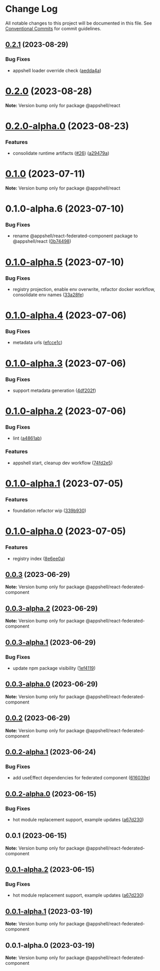 # Change Log

All notable changes to this project will be documented in this file.
See [Conventional Commits](https://conventionalcommits.org) for commit guidelines.

## [0.2.1](https://github.com/navaris/appshell/compare/@appshell/react@0.2.0...@appshell/react@0.2.1) (2023-08-29)


### Bug Fixes

* appshell loader override check ([aedda4a](https://github.com/navaris/appshell/commit/aedda4abf81560297dce03df09fba68e8785242f))





# [0.2.0](https://github.com/navaris/appshell/compare/@appshell/react@0.2.0-alpha.0...@appshell/react@0.2.0) (2023-08-28)

**Note:** Version bump only for package @appshell/react





# [0.2.0-alpha.0](https://github.com/navaris/appshell/compare/@appshell/react@0.1.0...@appshell/react@0.2.0-alpha.0) (2023-08-23)


### Features

* consolidate runtime artifacts ([#26](https://github.com/navaris/appshell/issues/26)) ([a29479a](https://github.com/navaris/appshell/commit/a29479a49f0c5ec1273c9f8e4c7384096f2d4ba0))





# [0.1.0](https://github.com/navaris/appshell/compare/@appshell/react@0.1.0-alpha.6...@appshell/react@0.1.0) (2023-07-11)

**Note:** Version bump only for package @appshell/react





# 0.1.0-alpha.6 (2023-07-10)


### Bug Fixes

* rename @appshell/react-federated-component package to @appshell/react ([0b74498](https://github.com/navaris/appshell/commit/0b74498bf17ba73db4d936c8a012af1d3b111a28))





# [0.1.0-alpha.5](https://github.com/navaris/appshell/compare/@appshell/react-federated-component@0.1.0-alpha.4...@appshell/react-federated-component@0.1.0-alpha.5) (2023-07-10)


### Bug Fixes

* registry projection, enable env overwrite, refactor docker workflow, consolidate env names ([33a28fe](https://github.com/navaris/appshell/commit/33a28fe76b58e05c5b6b6b33d4b402e52bb29e70))





# [0.1.0-alpha.4](https://github.com/navaris/appshell/compare/@appshell/react-federated-component@0.1.0-alpha.3...@appshell/react-federated-component@0.1.0-alpha.4) (2023-07-06)


### Bug Fixes

* metadata urls ([efcce1c](https://github.com/navaris/appshell/commit/efcce1ce4cb1745afa83661cae1414a73f837483))





# [0.1.0-alpha.3](https://github.com/navaris/appshell/compare/@appshell/react-federated-component@0.1.0-alpha.2...@appshell/react-federated-component@0.1.0-alpha.3) (2023-07-06)


### Bug Fixes

* support metadata generation ([4df202f](https://github.com/navaris/appshell/commit/4df202f0fd3b9ca6c660975b75eb0ac9b60225c2))





# [0.1.0-alpha.2](https://github.com/navaris/appshell/compare/@appshell/react-federated-component@0.1.0-alpha.1...@appshell/react-federated-component@0.1.0-alpha.2) (2023-07-06)


### Bug Fixes

* lint ([a4861ab](https://github.com/navaris/appshell/commit/a4861abfe82d1e0ab815aaa62cdf7907229d0136))


### Features

* appshell start, cleanup dev workflow ([74fd2e5](https://github.com/navaris/appshell/commit/74fd2e5a5acd2415482268175c7f3f16cd7c93ec))





# [0.1.0-alpha.1](https://github.com/navaris/appshell/compare/@appshell/react-federated-component@0.0.3...@appshell/react-federated-component@0.1.0-alpha.1) (2023-07-05)


### Features

* foundation refactor wip ([339b930](https://github.com/navaris/appshell/commit/339b9306accaa9aba1712f3a0dee6c4cab7ed273))





# [0.1.0-alpha.0](https://github.com/navaris/appshell/compare/@appshell/react-federated-component@0.0.3...@appshell/react-federated-component@0.1.0-alpha.0) (2023-07-05)


### Features

* registry index ([8e6ee0a](https://github.com/navaris/appshell/commit/8e6ee0a6a377584efa2ee702168025f46108b8c5))





## [0.0.3](https://github.com/navaris/appshell/compare/@appshell/react-federated-component@0.0.3-alpha.2...@appshell/react-federated-component@0.0.3) (2023-06-29)

**Note:** Version bump only for package @appshell/react-federated-component





## [0.0.3-alpha.2](https://github.com/navaris/appshell/compare/@appshell/react-federated-component@0.0.2...@appshell/react-federated-component@0.0.3-alpha.2) (2023-06-29)

**Note:** Version bump only for package @appshell/react-federated-component






## [0.0.3-alpha.1](https://github.com/navaris/appshell/compare/@appshell/react-federated-component@0.0.3-alpha.0...@appshell/react-federated-component@0.0.3-alpha.1) (2023-06-29)


### Bug Fixes

* update npm package visibility ([1ef4119](https://github.com/navaris/appshell/commit/1ef411903dd038dfc781e8ce0700811e5460c903))





## [0.0.3-alpha.0](https://github.com/navaris/appshell/compare/@appshell/react-federated-component@0.0.2-alpha.1...@appshell/react-federated-component@0.0.3-alpha.0) (2023-06-29)

**Note:** Version bump only for package @appshell/react-federated-component





## [0.0.2](https://github.com/navaris/appshell/compare/@appshell/react-federated-component@0.0.2-alpha.1...@appshell/react-federated-component@0.0.2) (2023-06-29)

**Note:** Version bump only for package @appshell/react-federated-component





## [0.0.2-alpha.1](https://github.com/navaris/appshell/compare/@appshell/react-federated-component@0.0.2-alpha.0...@appshell/react-federated-component@0.0.2-alpha.1) (2023-06-24)


### Bug Fixes

* add useEffect dependencies for federated component ([616039e](https://github.com/navaris/appshell/commit/616039ebb3f46f34db0b82acfb6ee5438a6b4731))





## [0.0.2-alpha.0](https://github.com/navaris/appshell/compare/@appshell/react-federated-component@0.0.1...@appshell/react-federated-component@0.0.2-alpha.0) (2023-06-15)


### Bug Fixes

* hot module replacement support, example updates ([a67d230](https://github.com/navaris/appshell/commit/a67d2303b40f5911373225cc0b4ccf9b67c33d11))





## 0.0.1 (2023-06-15)

**Note:** Version bump only for package @appshell/react-federated-component





## [0.0.1-alpha.2](https://github.com/navaris/appshell/compare/@appshell/react-federated-component@0.0.1-alpha.1...@appshell/react-federated-component@0.0.1-alpha.2) (2023-06-15)


### Bug Fixes

* hot module replacement support, example updates ([a67d230](https://github.com/navaris/appshell/commit/a67d2303b40f5911373225cc0b4ccf9b67c33d11))





## [0.0.1-alpha.1](https://github.com/navaris/appshell/compare/@appshell/react-federated-component@0.0.1-alpha.0...@appshell/react-federated-component@0.0.1-alpha.1) (2023-03-19)

**Note:** Version bump only for package @appshell/react-federated-component





## 0.0.1-alpha.0 (2023-03-19)

**Note:** Version bump only for package @appshell/react-federated-component
